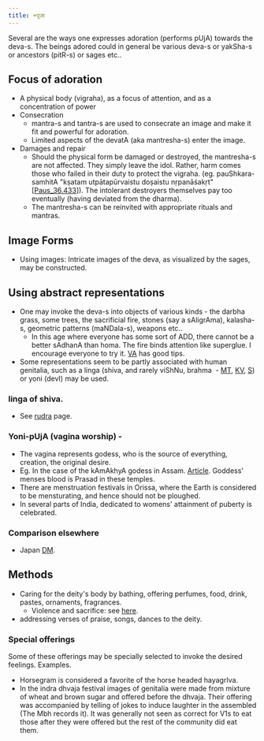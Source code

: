 ```yaml
---
title: +पूजा
---
```



Several are the ways one expresses adoration (performs pUjA) towards the deva-s. The beings adored could in general be various deva-s or yakSha-s or ancestors (pitR-s) or sages etc..

## Focus of adoration
- A physical body (vigraha), as a focus of attention, and as a concentration of power
- Consecration
    - mantra-s and tantra-s are used to consecrate an image and make it fit and powerful for adoration.
    - Limited aspects of the devatA (aka mantresha-s) enter the image.
- Damages and repair
    - Should the physical form be damaged or destroyed, the mantresha-s are not affected. They simply leave the idol. Rather, harm comes those who failed in their duty to protect the vigraha. (eg. pauShkara-samhitA "kṣatam utpātapūrvaistu doṣaistu nṛpanāśakṛt" \[[Paus_36.433](http://gretil.sub.uni-goettingen.de/gretil/1_sanskr/4_rellit/vaisn/ps27-43u.htm)\]). The intolerant destroyers themselves pay too eventually (having deviated from the dharma).
    - The mantresha-s can be reinvited with appropriate rituals and mantras.

## Image Forms
- Using images: Intricate images of the deva, as visualized by the sages, may be constructed.

## Using abstract representations
- One may invoke the deva-s into objects of various kinds - the darbha grass, some trees, the sacrificial fire, stones (say a sAligrAma), kalasha-s, geometric patterns (maNDala-s), weapons etc..
    - In this age where everyone has some sort of ADD, there cannot be a better sAdhanA than homa. The fire binds attention like superglue. I encourage everyone to try it. [VA](http://vedicastrologer.org/homam/index.htm) has good tips.
- Some representations seem to be partly associated with human genitalia, such as a linga (shiva, and rarely viShNu, brahma  - [MT](https://manasataramgini.wordpress.com/2005/11/22/the-tale-of-the-linga/), [KV](https://agnimaan.wordpress.com/2015/08/12/linga-the-phallic-symbol-of-the-ultimate-being/), [S](http://sarasvatam.in/en/2015/08/18/li%E1%B9%85ga-worship-in-vai%E1%B9%A3%E1%B9%87ava-agamas/)) or yoni (devI) may be used.

### linga of shiva.
- See [rudra](../../../../../mantraH/rudraH) page.

### Yoni-pUjA (vagina worship) -
- The vagina represents godess, who is the source of everything, creation, the original desire.
- Eg. In the case of the kAmAkhyA godess in Assam. [Article](https://shestirs.wordpress.com/2013/08/15/kamakhya-the-goddess-of-desire/). Goddess’ menses blood is Prasad in these temples.
- There are menstruation festivals in Orissa, where the Earth is considered to be mensturating, and hence should not be ploughed.
- In several parts of India, dedicated to womens' attainment of puberty is celebrated.

### Comparison elsewhere
- Japan [DM](https://www.dailymotion.com/video/xwqdhj_feasts-japanese-culture_travel).

## Methods
- Caring for the deity's body by bathing, offering perfumes, food, drink, pastes, ornaments, fragrances.
  - Violence and sacrifice: see [here](../../../social-cultivation/violence/).
- addressing verses of praise, songs, dances to the deity.

### Special offerings
Some of these offerings may be specially selected to invoke the desired feelings. Examples.

- Horsegram is considered a favorite of the horse headed hayagrIva.
- In the indra dhvaja festival images of genitalia were made from mixture of wheat and brown sugar and offered before the dhvaja. Their offering was accompanied by telling of jokes to induce laughter in the assembled (The Mbh records it). It was generally not seen as correct for V1s to eat those after they were offered but the rest of the community did eat them. 
